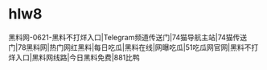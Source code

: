 # hlw8
黑料网-0621-黑料不打烊入口|Telegram频道传送门|74猫导航主站|74猫传送门|78黑料网|热门网红黑料|每日吃瓜|黑料在线|网曝吃瓜|51吃瓜网官网|黑料不打烊入口|黑料网线路|今日黑料免费|881比鸭

